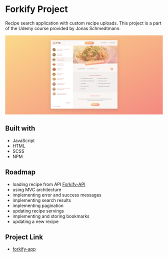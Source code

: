 # Forkify Project

Recipe search application with custom recipe uploads. This project is a part of the Udemy course provided by Jonas Schmedtmann.

![forkify](/forkify.png)

## Built with

- JavaScript
- HTML
- SCSS
- NPM

## Roadmap

- loading recipe from API [Forkify-API](https://forkify-api.herokuapp.com/v2)
- using MVC architecture
- implementing error and success messages
- implementing search results
- implementing pagination
- updating recipe servings
- implementing and storing bookmarks
- updating a new recipe

## Project Link

- [forkify-app](https://forkify-adz.netlify.app/ 'forkify-app')
